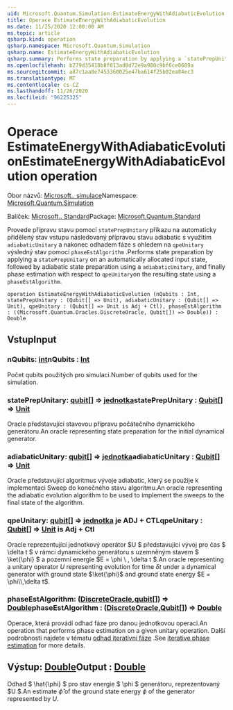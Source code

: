 ```yaml
---
uid: Microsoft.Quantum.Simulation.EstimateEnergyWithAdiabaticEvolution
title: Operace EstimateEnergyWithAdiabaticEvolution
ms.date: 11/25/2020 12:00:00 AM
ms.topic: article
qsharp.kind: operation
qsharp.namespace: Microsoft.Quantum.Simulation
qsharp.name: EstimateEnergyWithAdiabaticEvolution
qsharp.summary: Performs state preparation by applying a `statePrepUnitary` on an automatically allocated input state, followed by adiabatic state preparation using a `adiabaticUnitary`, and finally phase estimation with respect to `qpeUnitary`on the resulting state using a `phaseEstAlgorithm`.
ms.openlocfilehash: b279d35418b8f013ad0d72e9a980c9bf6ce0689a
ms.sourcegitcommit: a87c1aa8e7453360025e47ba614f25b02ea84ec3
ms.translationtype: MT
ms.contentlocale: cs-CZ
ms.lasthandoff: 11/26/2020
ms.locfileid: "96225325"
---
```

# <a name="estimateenergywithadiabaticevolution-operation"></a><span data-ttu-id="1e0ff-102">Operace EstimateEnergyWithAdiabaticEvolution</span><span class="sxs-lookup"><span data-stu-id="1e0ff-102">EstimateEnergyWithAdiabaticEvolution operation</span></span>

<span data-ttu-id="1e0ff-103">Obor názvů: [Microsoft.. simulace](xref:Microsoft.Quantum.Simulation)</span><span class="sxs-lookup"><span data-stu-id="1e0ff-103">Namespace: [Microsoft.Quantum.Simulation](xref:Microsoft.Quantum.Simulation)</span></span>

<span data-ttu-id="1e0ff-104">Balíček: [Microsoft.. Standard](https://nuget.org/packages/Microsoft.Quantum.Standard)</span><span class="sxs-lookup"><span data-stu-id="1e0ff-104">Package: [Microsoft.Quantum.Standard](https://nuget.org/packages/Microsoft.Quantum.Standard)</span></span>


<span data-ttu-id="1e0ff-105">Provede přípravu stavu pomocí `statePrepUnitary` příkazu na automaticky přidělený stav vstupu následovaný přípravou stavu adiabatic s využitím `adiabaticUnitary` a nakonec odhadem fáze s ohledem na `qpeUnitary` výsledný stav pomocí `phaseEstAlgorithm` .</span><span class="sxs-lookup"><span data-stu-id="1e0ff-105">Performs state preparation by applying a `statePrepUnitary` on an automatically allocated input state, followed by adiabatic state preparation using a `adiabaticUnitary`, and finally phase estimation with respect to `qpeUnitary`on the resulting state using a `phaseEstAlgorithm`.</span></span>

```qsharp
operation EstimateEnergyWithAdiabaticEvolution (nQubits : Int, statePrepUnitary : (Qubit[] => Unit), adiabaticUnitary : (Qubit[] => Unit), qpeUnitary : (Qubit[] => Unit is Adj + Ctl), phaseEstAlgorithm : ((Microsoft.Quantum.Oracles.DiscreteOracle, Qubit[]) => Double)) : Double
```


## <a name="input"></a><span data-ttu-id="1e0ff-106">Vstup</span><span class="sxs-lookup"><span data-stu-id="1e0ff-106">Input</span></span>

### <a name="nqubits--int"></a><span data-ttu-id="1e0ff-107">nQubits: [int](xref:microsoft.quantum.lang-ref.int)</span><span class="sxs-lookup"><span data-stu-id="1e0ff-107">nQubits : [Int](xref:microsoft.quantum.lang-ref.int)</span></span>

<span data-ttu-id="1e0ff-108">Počet qubits použitých pro simulaci.</span><span class="sxs-lookup"><span data-stu-id="1e0ff-108">Number of qubits used for the simulation.</span></span>


### <a name="stateprepunitary--qubit--unit"></a><span data-ttu-id="1e0ff-109">statePrepUnitary: [qubit](xref:microsoft.quantum.lang-ref.qubit)[] => [jednotka](xref:microsoft.quantum.lang-ref.unit)</span><span class="sxs-lookup"><span data-stu-id="1e0ff-109">statePrepUnitary : [Qubit](xref:microsoft.quantum.lang-ref.qubit)[] => [Unit](xref:microsoft.quantum.lang-ref.unit)</span></span> 

<span data-ttu-id="1e0ff-110">Oracle představující stavovou přípravu počátečního dynamického generátoru.</span><span class="sxs-lookup"><span data-stu-id="1e0ff-110">An oracle representing state preparation for the initial dynamical generator.</span></span>


### <a name="adiabaticunitary--qubit--unit"></a><span data-ttu-id="1e0ff-111">adiabaticUnitary: [qubit](xref:microsoft.quantum.lang-ref.qubit)[] => [jednotka](xref:microsoft.quantum.lang-ref.unit)</span><span class="sxs-lookup"><span data-stu-id="1e0ff-111">adiabaticUnitary : [Qubit](xref:microsoft.quantum.lang-ref.qubit)[] => [Unit](xref:microsoft.quantum.lang-ref.unit)</span></span> 

<span data-ttu-id="1e0ff-112">Oracle představující algoritmus vývoje adiabatic, který se použije k implementaci Sweep do konečného stavu algoritmu.</span><span class="sxs-lookup"><span data-stu-id="1e0ff-112">An oracle representing the adiabatic evolution algorithm to be used to implement the sweeps to the final state of the algorithm.</span></span>


### <a name="qpeunitary--qubit--unit--is-adj--ctl"></a><span data-ttu-id="1e0ff-113">qpeUnitary: [qubit](xref:microsoft.quantum.lang-ref.qubit)[] => [jednotka](xref:microsoft.quantum.lang-ref.unit)  je ADJ + CTL</span><span class="sxs-lookup"><span data-stu-id="1e0ff-113">qpeUnitary : [Qubit](xref:microsoft.quantum.lang-ref.qubit)[] => [Unit](xref:microsoft.quantum.lang-ref.unit)  is Adj + Ctl</span></span>

<span data-ttu-id="1e0ff-114">Oracle reprezentující jednotkový operátor $U $ představující vývoj pro čas $ \delta t $ v rámci dynamického generátoru s uzemněným stavem $ \ket{\phi} $ a pozemní energie $E = \phi \\ , \delta t $.</span><span class="sxs-lookup"><span data-stu-id="1e0ff-114">An oracle representing a unitary operator $U$ representing evolution for time $\delta t$ under a dynamical generator with ground state $\ket{\phi}$ and ground state energy $E = \phi\\,\delta t$.</span></span>


### <a name="phaseestalgorithm--discreteoraclequbit--double"></a><span data-ttu-id="1e0ff-115">phaseEstAlgorithm: ([DiscreteOracle](xref:Microsoft.Quantum.Oracles.DiscreteOracle),[qubit](xref:microsoft.quantum.lang-ref.qubit)[]) => [Double](xref:microsoft.quantum.lang-ref.double)</span><span class="sxs-lookup"><span data-stu-id="1e0ff-115">phaseEstAlgorithm : ([DiscreteOracle](xref:Microsoft.Quantum.Oracles.DiscreteOracle),[Qubit](xref:microsoft.quantum.lang-ref.qubit)[]) => [Double](xref:microsoft.quantum.lang-ref.double)</span></span> 

<span data-ttu-id="1e0ff-116">Operace, která provádí odhad fáze pro danou jednotkovou operaci.</span><span class="sxs-lookup"><span data-stu-id="1e0ff-116">An operation that performs phase estimation on a given unitary operation.</span></span>
<span data-ttu-id="1e0ff-117">Další podrobnosti najdete v tématu [odhad iterativní fáze](/quantum/libraries/characterization#iterative-phase-estimation) .</span><span class="sxs-lookup"><span data-stu-id="1e0ff-117">See [iterative phase estimation](/quantum/libraries/characterization#iterative-phase-estimation) for more details.</span></span>



## <a name="output--double"></a><span data-ttu-id="1e0ff-118">Výstup: [Double](xref:microsoft.quantum.lang-ref.double)</span><span class="sxs-lookup"><span data-stu-id="1e0ff-118">Output : [Double](xref:microsoft.quantum.lang-ref.double)</span></span>

<span data-ttu-id="1e0ff-119">Odhad $ \hat{\phi} $ pro stav energie $ \phi $ generátoru, reprezentovaný $U $.</span><span class="sxs-lookup"><span data-stu-id="1e0ff-119">An estimate $\hat{\phi}$ of the ground state energy $\phi$ of the generator represented by $U$.</span></span>